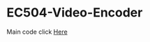# EC504-Video-Encoder
Main code click [Here](https://github.com/jefflin96/EC504-Video-Encoder/blob/master/markshi/Encode%20and%20Decode.ipynb)
